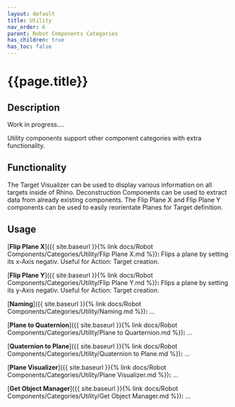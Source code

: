 ```yaml
---
layout: default
title: Utility
nav_order: 6
parent: Robot Components Categories
has_children: true
has_toc: false
---
```


# **{{page.title}}**

## **Description**

Work in progress....

Utility components support other component categories with extra functionality.

## **Functionality**

The Target Visualizer can be used to display various information on all targets inside of Rhino. Deconstruction Components can be used to extract data from already existing components. The Flip Plane X and Flip Plane Y components can be used to easily reorientate Planes for Target definition.

## **Usage**

[**Flip Plane X**]({{ site.baseurl }}{% link docs/Robot Components/Categories/Utility/Flip Plane X.md %})**:** Flips a plane by setting its x-Axis negativ. Useful for Action: Target creation.

[**Flip Plane Y**]({{ site.baseurl }}{% link docs/Robot Components/Categories/Utility/Flip Plane Y.md %})**:** Flips a plane by setting its y-Axis negativ. Useful for Action: Target creation.

[**Naming**]({{ site.baseurl }}{% link docs/Robot Components/Categories/Utility/Naming.md %})**:** ...

[**Plane to Quaternion**]({{ site.baseurl }}{% link docs/Robot Components/Categories/Utility/Plane to Quarternion.md %})**:** ...

[**Quaternion to Plane**]({{ site.baseurl }}{% link docs/Robot Components/Categories/Utility/Quaternion to Plane.md %})**:** ...

[**Plane Visualizer**]({{ site.baseurl }}{% link docs/Robot Components/Categories/Utility/Plane Visualizer.md %})**:** ...

[**Get Object Manager**]({{ site.baseurl }}{% link docs/Robot Components/Categories/Utility/Get Object Manager.md %})**:** ...
